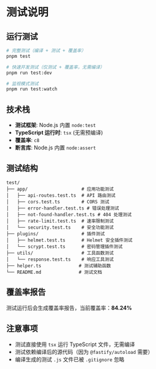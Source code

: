 # 测试说明

## 运行测试

```bash
# 完整测试（编译 + 测试 + 覆盖率）
pnpm test

# 快速开发测试（仅测试 + 覆盖率，无需编译）
pnpm run test:dev

# 监视模式测试
pnpm run test:watch
```

## 技术栈

- **测试框架**: Node.js 内置 `node:test`
- **TypeScript 运行时**: `tsx` (无需预编译)
- **覆盖率**: `c8`
- **断言库**: Node.js 内置 `node:assert`

## 测试结构

```
test/
├── app/                    # 应用功能测试
│   ├── api-routes.test.ts  # API 路由测试
│   ├── cors.test.ts        # CORS 测试
│   ├── error-handler.test.ts # 错误处理测试
│   ├── not-found-handler.test.ts # 404 处理测试
│   ├── rate-limit.test.ts  # 速率限制测试
│   └── security.test.ts    # 安全功能测试
├── plugins/                # 插件测试
│   ├── helmet.test.ts      # Helmet 安全插件测试
│   └── scrypt.test.ts      # 密码管理插件测试
├── utils/                  # 工具函数测试
│   └── response.test.ts    # 响应工具测试
├── helper.ts              # 测试辅助函数
└── README.md              # 测试文档
```

## 覆盖率报告

测试运行后会生成覆盖率报告，当前覆盖率：**84.24%**

## 注意事项

- 测试直接使用 `tsx` 运行 TypeScript 文件，无需编译
- 测试依赖编译后的源代码（因为 `@fastify/autoload` 需要）
- 编译生成的测试 `.js` 文件已被 `.gitignore` 忽略